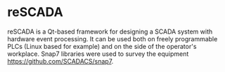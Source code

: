 # reSCADA
reSCADA is a Qt-based framework for designing a SCADA system with hardware event processing. 
It can be used both on freely programmable PLCs (Linux based for example) and on the side of the operator's workplace. 
Snap7 libraries were used to survey the equipment https://github.com/SCADACS/snap7.
